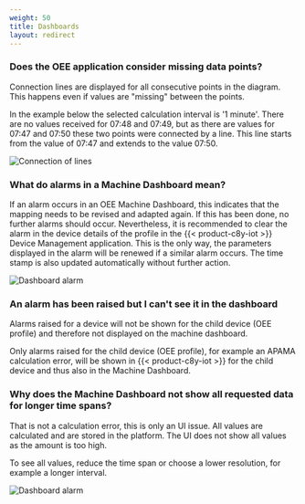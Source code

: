 ```yaml
---
weight: 50
title: Dashboards
layout: redirect
---
```


### Does the OEE application consider missing data points?

Connection lines are displayed for all consecutive points in the diagram. This happens even if values are "missing" between the points.

In the example below the selected calculation interval is '1 minute'. There are no values received for 07:48 and 07:49, but as there are values for 07:47 and 07:50 these two points were connected by a line. This line starts from the value of 07:47 and extends to the value 07:50.

![Connection of lines](/images/oee/faq/faq-connection-of-lines.png)

### What do alarms in a Machine Dashboard mean?

If an alarm occurs in an OEE Machine Dashboard, this indicates that the mapping needs to be revised and adapted again. If this has been done, no further alarms should occur. Nevertheless, it is recommended to clear the alarm in the device details of the profile in the {{< product-c8y-iot >}} Device Management application. This is the only way, the parameters displayed in the alarm will be renewed if a similar alarm occurs. The time stamp is also updated automatically without further action.

![Dashboard alarm](/images/oee/faq/faq-dashboard-alarm.png)

### An alarm has been raised but I can't see it in the dashboard

Alarms raised for a device will not be shown for the child device (OEE profile) and therefore not displayed on the machine dashboard.

Only alarms raised for the child device (OEE profile), for example an APAMA calculation error, will be shown in {{< product-c8y-iot >}} for the child device and thus also in the Machine Dashboard.

### Why does the Machine Dashboard not show all requested data for longer time spans?

That is not a calculation error, this is only an UI issue. All values are calculated and are stored in the platform. The UI does not show all values as the amount is too high.

To see all values, reduce the time span or choose a lower resolution, for example a longer interval.

![Dashboard alarm](/images/oee/faq/faq-chart-loading-issue.png)
